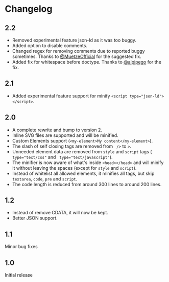 # Changelog

## 2.2

- Removed experimental feature json-ld as it was too buggy.
- Added option to disable comments.
- Changed regex for removing comments due to reported buggy sometimes. Thanks to [@MuetzeOfficial](https://github.com/MuetzeOfficial) for the suggested fix.
- Added fix for whitespace before doctype. Thanks to [@alpipego](https://github.com/alpipego) for the fix.

## 2.1

- Added experimental feature support for minify `<script type="json-ld"></script>`.

## 2.0

- A complete rewrite and bump to version 2.
- Inline SVG files are supported and will be minified.
- Custom Elements support (`<my-element>My content</my-element>`).
- The slash of self closing tags are removed from ` />` to `>`.
- Unneeded element data are removed from `style` and `script` tags (` type="text/css"` and ` type="text/javascript"`).
- The minifier is now aware of what's inside `<head></head>` and will minify it without leaving the spaces (except for `style` and `script`).
- Instead of whitelist all allowed elements, it minifies all tags, but skip `textarea`, `code`, `pre` and `script`.
- The code length is reduced from around 300 lines to around 200 lines.

## 1.2

- Instead of remove CDATA, it will now be kept.
- Better JSON support.

## 1.1

Minor bug fixes

## 1.0

Initial release